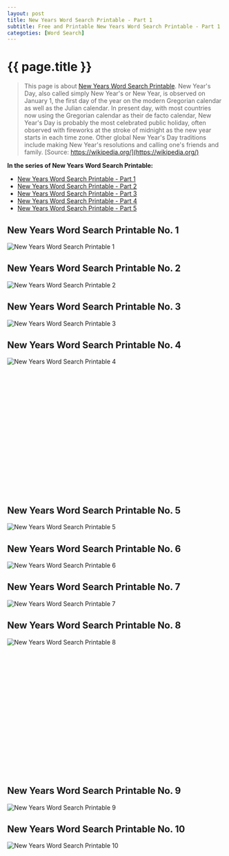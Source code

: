 ```yaml
---
layout: post
title: New Years Word Search Printable - Part 1
subtitle: Free and Printable New Years Word Search Printable - Part 1
categoties: [Word Search]
---
```

{{ page.title }}
================
> This page is about [New Years Word Search Printable](https://freecoloringpages.github.io/). New Year's Day, also called simply New Year's or New Year, is observed on January 1, the first day of the year on the modern Gregorian calendar as well as the Julian calendar. In present day, with most countries now using the Gregorian calendar as their de facto calendar, New Year's Day is probably the most celebrated public holiday, often observed with fireworks at the stroke of midnight as the new year starts in each time zone. Other global New Year's Day traditions include making New Year's resolutions and calling one's friends and family. [Source: https://wikipedia.org/](https://wikipedia.org/)

**In the series of New Years Word Search Printable:**

* [New Years Word Search Printable - Part 1](https://freecoloringpages.github.io/2017/11/21/New-Years-Word-Search-Printable-part-1.html)
* [New Years Word Search Printable - Part 2](https://freecoloringpages.github.io/2017/11/21/New-Years-Word-Search-Printable-part-2.html)
* [New Years Word Search Printable - Part 3](https://freecoloringpages.github.io/2017/11/21/New-Years-Word-Search-Printable-part-3.html)
* [New Years Word Search Printable - Part 4](https://freecoloringpages.github.io/2017/11/21/New-Years-Word-Search-Printable-part-4.html)
* [New Years Word Search Printable - Part 5](https://freecoloringpages.github.io/2017/11/21/New-Years-Word-Search-Printable-part-5.html)

## New Years Word Search Printable No. 1
![New Years Word Search Printable 1](https://freecoloringpages.github.io/img/New-Years-Word-Search-Printable%20(1).jpg "New Years Word Search Printable 1")

## New Years Word Search Printable No. 2
![New Years Word Search Printable 2](https://freecoloringpages.github.io/img/New-Years-Word-Search-Printable%20(2).jpg "New Years Word Search Printable 2")

## New Years Word Search Printable No. 3
![New Years Word Search Printable 3](https://freecoloringpages.github.io/img/New-Years-Word-Search-Printable%20(3).jpg "New Years Word Search Printable 3")

## New Years Word Search Printable No. 4
![New Years Word Search Printable 4](https://freecoloringpages.github.io/img/New-Years-Word-Search-Printable%20(4).jpg "New Years Word Search Printable 4")

<script async src="//pagead2.googlesyndication.com/pagead/js/adsbygoogle.js"></script><!-- Texxtonly --><ins class="adsbygoogle" style="display:inline-block;width:336px;height:280px" data-ad-client="ca-pub-6753140515841889" data-ad-slot="3207852233"></ins><script>(adsbygoogle = window.adsbygoogle || []).push({}); </script>

## New Years Word Search Printable No. 5
![New Years Word Search Printable 5](https://freecoloringpages.github.io/img/New-Years-Word-Search-Printable%20(5).jpg "New Years Word Search Printable 5")

## New Years Word Search Printable No. 6
![New Years Word Search Printable 6](https://freecoloringpages.github.io/img/New-Years-Word-Search-Printable%20(6).jpg "New Years Word Search Printable 6")

## New Years Word Search Printable No. 7
![New Years Word Search Printable 7](https://freecoloringpages.github.io/img/New-Years-Word-Search-Printable%20(7).jpg "New Years Word Search Printable 7")

## New Years Word Search Printable No. 8
![New Years Word Search Printable 8](https://freecoloringpages.github.io/img/New-Years-Word-Search-Printable%20(8).jpg "New Years Word Search Printable 8")

<script async src="//pagead2.googlesyndication.com/pagead/js/adsbygoogle.js"></script><!-- Texxtonly --><ins class="adsbygoogle" style="display:inline-block;width:336px;height:280px" data-ad-client="ca-pub-6753140515841889" data-ad-slot="3207852233"></ins><script>(adsbygoogle = window.adsbygoogle || []).push({}); </script>

## New Years Word Search Printable No. 9
![New Years Word Search Printable 9](https://freecoloringpages.github.io/img/New-Years-Word-Search-Printable%20(9).jpg "New Years Word Search Printable 9")

## New Years Word Search Printable No. 10
![New Years Word Search Printable 10](https://freecoloringpages.github.io/img/New-Years-Word-Search-Printable%20(10).jpg "New Years Word Search Printable 10")

